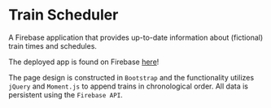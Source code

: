 # Train Scheduler
A Firebase application that provides up-to-date information about (fictional) train times and schedules.

The deployed app is found on Firebase [here]( https://jok405.github.io/Train-Scheduler/)!

The page design is constructed in `Bootstrap` and the functionality utilizes `jQuery` and `Moment.js` to append trains in chronological order. All data is persistent using the `Firebase API`.

